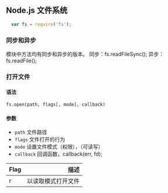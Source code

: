 ## Node.js 文件系统
```javascript
  var fs = require('fs');
```

### 同步和异步
模块中方法均有同步和异步的版本。
同步：fs.readFileSync();
异步：fs.readFile();

### 打开文件
#### 语法
`fs.open(path, flags[, mode], callback)`
#### 参数
- `path` 文件路径
- `flags` 文件打开的行为
- `mode` 设置文件模式（权限），（可读写）
- `callback` 回调函数，callback(err, fd);

Flag|描述
---|---:
r|以读取模式打开文件